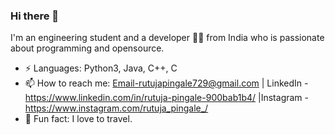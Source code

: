 ### Hi there 👋
I'm an engineering student and a developer 👨‍💻 from India who is passionate about programming and opensource.
- ⚡ Languages: Python3, Java, C++, C
- 📫 How to reach me: Email-rutujapingale729@gmail.com | LinkedIn - https://www.linkedin.com/in/rutuja-pingale-900bab1b4/ |Instagram - https://www.instagram.com/rutuja_pingale_/
- 🤪 Fun fact: I love to travel.
